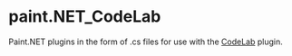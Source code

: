 # paint.NET_CodeLab

Paint.NET plugins in the form of .cs files for use with the [CodeLab](http://www.boltbait.com/pdn/codelab/) plugin.
